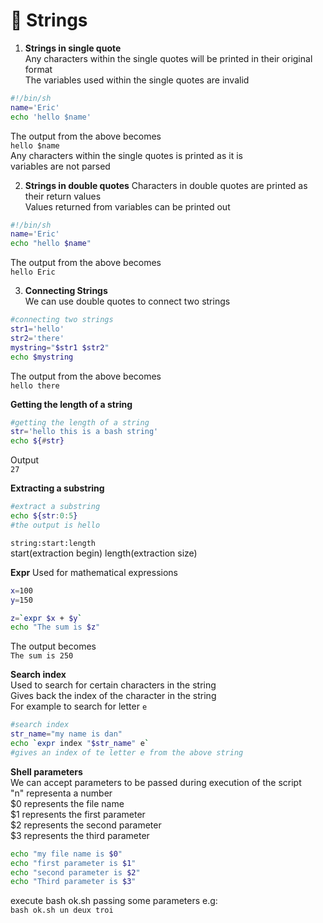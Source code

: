 # :star2: Strings

1. __Strings in single quote__  
Any characters within the single quotes will be printed in their original format  
The variables used within the single quotes are invalid  

```bash
#!/bin/sh
name='Eric'
echo 'hello $name'
```

The output from the above becomes  
`hello $name`  
Any characters within the single quotes is printed as it is  
variables are not parsed  

2. __Strings in double quotes__
Characters in double quotes are printed as their return values  
Values returned from variables can be printed out  

```bash
#!/bin/sh
name='Eric'
echo "hello $name"
```

The output from the above becomes  
`hello Eric`  

3. __Connecting Strings__  
We can use double quotes to connect two strings  

```bash
#connecting two strings
str1='hello'
str2='there'
mystring="$str1 $str2"
echo $mystring
```

The output from the above becomes  
`hello there`  

__Getting the length of a string__  

```bash
#getting the length of a string
str='hello this is a bash string'
echo ${#str}
```

Output  
`27`  

__Extracting a substring__  

```bash
#extract a substring
echo ${str:0:5}
#the output is hello
```

`string:start:length`  
start(extraction begin) length(extraction size)

__Expr__
Used for mathematical expressions  

```bash
x=100
y=150

z=`expr $x + $y`
echo "The sum is $z"
```

The output becomes  
`The sum is 250`  

__Search index__  
Used to search for certain characters in the string  
Gives back the index of the character in the string  
For example to search for letter `e`  

```bash
#search index
str_name="my name is dan"
echo `expr index "$str_name" e`
#gives an index of te letter e from the above string
```

__Shell parameters__  
We can accept parameters to be passed during execution of the script  
"n" representa a number  
$0 represents the file name  
$1 represents the first parameter  
$2 represents the second parameter  
$3 represents the third parameter  

```bash
echo "my file name is $0"
echo "first parameter is $1"
echo "second parameter is $2"
echo "Third parameter is $3"
```

execute bash ok.sh passing some parameters e.g:  
`bash ok.sh un deux troi`  
